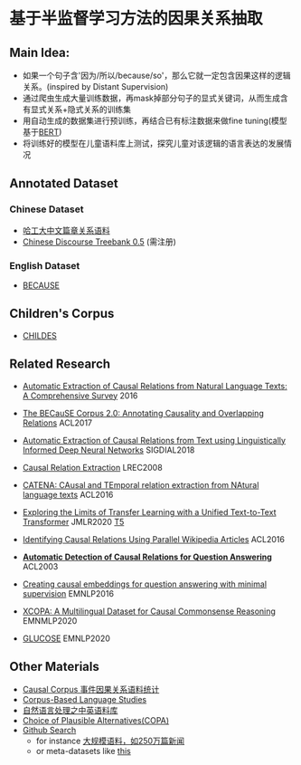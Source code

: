 # 基于半监督学习方法的因果关系抽取

## Main Idea:
- 如果一个句子含'因为/所以/because/so'，那么它就一定包含因果这样的逻辑关系。(inspired by Distant Supervision)
- 通过爬虫生成大量训练数据，再mask掉部分句子的显式关键词，从而生成含有显式关系+隐式关系的训练集
- 用自动生成的数据集进行预训练，再结合已有标注数据来做fine tuning(模型基于[BERT](https://arxiv.org/abs/1810.04805))
- 将训练好的模型在儿童语料库上测试，探究儿童对该逻辑的语言表达的发展情况

## Annotated Dataset
### Chinese Dataset
- [哈工大中文篇章关系语料](http://ir.hit.edu.cn/hit-cdtb/)
- [Chinese Discourse Treebank 0.5](https://catalog.ldc.upenn.edu/LDC2014T21) (需注册)

### English Dataset
- [BECAUSE](https://github.com/duncanka/BECAUSE)

## Children's Corpus
- [CHILDES](https://childes.talkbank.org/)

## Related Research
- [Automatic Extraction of Causal Relations from Natural Language Texts: A Comprehensive Survey](https://arxiv.org/pdf/1605.07895.pdf) 2016
- [The BECauSE Corpus 2.0: Annotating Causality and Overlapping Relations](https://www.aclweb.org/anthology/W17-0812/) ACL2017
- [Automatic Extraction of Causal Relations from Text using Linguistically Informed Deep Neural Networks](https://www.aclweb.org/anthology/W18-5035/) SIGDIAL2018
- [Causal Relation Extraction](http://lrec-conf.org/proceedings/lrec2008/pdf/87_paper.pdf) LREC2008
- [CATENA: CAusal and TEmporal relation extraction from NAtural language texts](https://www.aclweb.org/anthology/C16-1007.pdf) ACL2016
- [Exploring the Limits of Transfer Learning with a Unified Text-to-Text Transformer](https://arxiv.org/pdf/1910.10683v3.pdf) JMLR2020 [T5](https://huggingface.co/transformers/model_doc/t5.html)
- [Identifying Causal Relations Using Parallel Wikipedia Articles](http://www.cs.columbia.edu/nlp/papers/2016/hidey_wikipedia_causality_acl2016.pdf) ACL2016

- [**Automatic Detection of Causal Relations for Question Answering**](https://www.aclweb.org/anthology/W03-1210.pdf) ACL2003
- [Creating causal embeddings for question answering with minimal supervision](https://www.aclweb.org/anthology/D16-1014/) EMNLP2016
- [XCOPA: A Multilingual Dataset for Causal Commonsense Reasoning](https://github.com/cambridgeltl/xcopa#) EMNMLP2020
- [GLUCOSE](https://github.com/ElementalCognition/glucose/) EMNLP2020

## Other Materials
- [Causal Corpus 事件因果关系语料统计](https://blog.csdn.net/gao2628688/article/details/96228855)
- [Corpus-Based Language Studies](https://www.lancaster.ac.uk/fass/projects/corpus/)
- [自然语言处理之中英语料库](https://blog.csdn.net/zeng_xiangt/article/details/81572317)
- [Choice of Plausible Alternatives(COPA)](https://people.ict.usc.edu/~gordon/copa.html)
- [Github Search](https://github.com/search?o=desc&q=Chinese+NLP&s=stars&type=Repositories)
  - for instance [大规模语料，如250万篇新闻](https://github.com/brightmart/nlp_chinese_corpus)
  - or meta-datasets like [this](https://github.com/InsaneLife/ChineseNLPCorpus)
